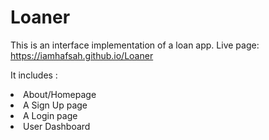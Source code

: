 # Loaner

This is an interface implementation of a loan app.
Live page: https://iamhafsah.github.io/Loaner

It includes :
<li>About/Homepage</li>
<li>A Sign Up page</li>
<li>A Login page</li>
<li>User Dashboard</li>

